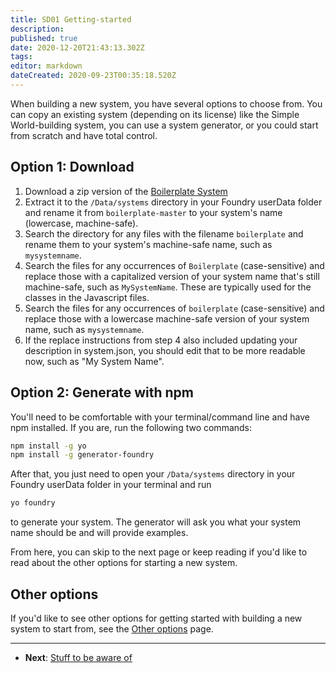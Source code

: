 ```yaml
---
title: SD01 Getting-started
description: 
published: true
date: 2020-12-20T21:43:13.302Z
tags: 
editor: markdown
dateCreated: 2020-09-23T00:35:18.520Z
---
```


When building a new system, you have several options to choose from. You can copy an existing system (depending on its license) like the Simple World-building system, you can use a system generator, or you could start from scratch and have total control.

## Option 1: Download

1. Download a zip version of the [Boilerplate System](https://gitlab.com/asacolips-projects/foundry-mods/boilerplate/-/archive/master/boilerplate-master.zip)
2. Extract it to the <!-- {% raw %} -->`/Data/systems`<!-- {% endraw %} --> directory in your Foundry userData folder and rename it from <!-- {% raw %} -->`boilerplate-master`<!-- {% endraw %} --> to your system's name (lowercase, machine-safe).
3. Search the directory for any files with the filename <!-- {% raw %} -->`boilerplate`<!-- {% endraw %} --> and rename them to your system's machine-safe name, such as <!-- {% raw %} -->`mysystemname`<!-- {% endraw %} -->.
4. Search the files for any occurrences of <!-- {% raw %} -->`Boilerplate`<!-- {% endraw %} --> (case-sensitive) and replace those with a capitalized version of your system name that's still machine-safe, such as <!-- {% raw %} -->`MySystemName`<!-- {% endraw %} -->. These are typically used for the classes in the Javascript files.
5. Search the files for any occurrences of <!-- {% raw %} -->`boilerplate`<!-- {% endraw %} --> (case-sensitive) and replace those with a lowercase machine-safe version of your system name, such as <!-- {% raw %} -->`mysystemname`<!-- {% endraw %} -->.
6. If the replace instructions from step 4 also included updating your description in system.json, you should edit that to be more readable now, such as "My System Name".

## Option 2:  Generate with npm

You'll need to be comfortable with your terminal/command line and have npm installed. If you are, run the following two commands:

<!--- {% raw %} --->

```bash
npm install -g yo
npm install -g generator-foundry
```

<!--- {% endraw %} --->

After that, you just need to open your <!-- {% raw %} -->`/Data/systems`<!-- {% endraw %} --> directory in your Foundry userData folder in your terminal and run

<!--- {% raw %} --->

```bash
yo foundry
```

<!--- {% endraw %} --->
to generate your system. The generator will ask you what your system name should be and will provide examples.


From here, you can skip to the next page or keep reading if you'd like to read about the other options for starting a new system.

## Other options

If you'd like to see other options for getting started with building a new system to start from, see the [Other options](https://foundryvtt.wiki/en/development/guides/SD-tutorial/SD012-Other-options) page.

---

* **Next**: [Stuff to be aware of](https://foundryvtt.wiki/en/development/guides/SD-tutorial/SD02-Stuff-to-be-aware-of)